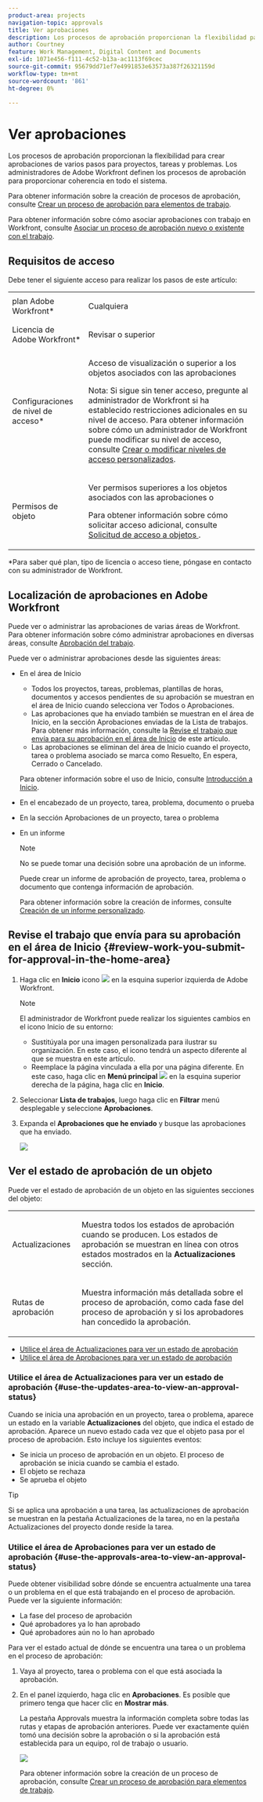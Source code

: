```yaml
---
product-area: projects
navigation-topic: approvals
title: Ver aprobaciones
description: Los procesos de aprobación proporcionan la flexibilidad para crear aprobaciones de varios pasos para proyectos, tareas y problemas. Los administradores de Adobe Workfront definen los procesos de aprobación para proporcionar coherencia en todo el sistema.
author: Courtney
feature: Work Management, Digital Content and Documents
exl-id: 1071e456-f111-4c52-b13a-ac1113f69cec
source-git-commit: 95679dd71ef7e4991853e63573a387f26321159d
workflow-type: tm+mt
source-wordcount: '861'
ht-degree: 0%

---
```


# Ver aprobaciones

Los procesos de aprobación proporcionan la flexibilidad para crear aprobaciones de varios pasos para proyectos, tareas y problemas. Los administradores de Adobe Workfront definen los procesos de aprobación para proporcionar coherencia en todo el sistema.

Para obtener información sobre la creación de procesos de aprobación, consulte [Crear un proceso de aprobación para elementos de trabajo](../../administration-and-setup/customize-workfront/configure-approval-milestone-processes/create-approval-processes.md).

Para obtener información sobre cómo asociar aprobaciones con trabajo en Workfront, consulte [Asociar un proceso de aprobación nuevo o existente con el trabajo](../../review-and-approve-work/manage-approvals/associate-approval-with-work.md).

## Requisitos de acceso

Debe tener el siguiente acceso para realizar los pasos de este artículo:

<table style="table-layout:auto"> 
 <col> 
 <col> 
 <tbody> 
  <tr> 
   <td role="rowheader">plan Adobe Workfront*</td> 
   <td> <p>Cualquiera</p> </td> 
  </tr> 
  <tr> 
   <td role="rowheader">Licencia de Adobe Workfront*</td> 
   <td> <p>Revisar o superior</p> </td> 
  </tr> 
  <tr> 
   <td role="rowheader">Configuraciones de nivel de acceso*</td> 
   <td> <p>Acceso de visualización o superior a los objetos asociados con las aprobaciones</p> <p>Nota: Si sigue sin tener acceso, pregunte al administrador de Workfront si ha establecido restricciones adicionales en su nivel de acceso. Para obtener información sobre cómo un administrador de Workfront puede modificar su nivel de acceso, consulte <a href="../../administration-and-setup/add-users/configure-and-grant-access/create-modify-access-levels.md" class="MCXref xref">Crear o modificar niveles de acceso personalizados</a>.</p> </td> 
  </tr> 
  <tr> 
   <td role="rowheader">Permisos de objeto</td> 
   <td> <p>Ver permisos superiores a los objetos asociados con las aprobaciones o</p> <p>Para obtener información sobre cómo solicitar acceso adicional, consulte <a href="../../workfront-basics/grant-and-request-access-to-objects/request-access.md" class="MCXref xref">Solicitud de acceso a objetos </a>.</p> </td> 
  </tr> 
 </tbody> 
</table>

&#42;Para saber qué plan, tipo de licencia o acceso tiene, póngase en contacto con su administrador de Workfront.

## Localización de aprobaciones en Adobe Workfront

Puede ver o administrar las aprobaciones de varias áreas de Workfront. Para obtener información sobre cómo administrar aprobaciones en diversas áreas, consulte [Aprobación del trabajo](../../review-and-approve-work/manage-approvals/approving-work.md).

Puede ver o administrar aprobaciones desde las siguientes áreas:

* En el área de Inicio

   * Todos los proyectos, tareas, problemas, plantillas de horas, documentos y accesos pendientes de su aprobación se muestran en el área de Inicio cuando selecciona ver Todos o Aprobaciones.
   * Las aprobaciones que ha enviado también se muestran en el área de Inicio, en la sección Aprobaciones enviadas de la Lista de trabajos. Para obtener más información, consulte la [Revise el trabajo que envía para su aprobación en el área de Inicio](#review-work-you-submit-for-approval-in-the-home-area) de este artículo.
   * Las aprobaciones se eliminan del área de Inicio cuando el proyecto, tarea o problema asociado se marca como Resuelto, En espera, Cerrado o Cancelado.

  Para obtener información sobre el uso de Inicio, consulte [Introducción a Inicio](../../workfront-basics/using-home/using-the-home-area/get-started-with-home.md).

* En el encabezado de un proyecto, tarea, problema, documento o prueba
* En la sección Aprobaciones de un proyecto, tarea o problema
* En un informe

  >[!NOTE]
  >
  >No se puede tomar una decisión sobre una aprobación de un informe.

  Puede crear un informe de aprobación de proyecto, tarea, problema o documento que contenga información de aprobación.

  Para obtener información sobre la creación de informes, consulte [Creación de un informe personalizado](../../reports-and-dashboards/reports/creating-and-managing-reports/create-custom-report.md).

## Revise el trabajo que envía para su aprobación en el área de Inicio {#review-work-you-submit-for-approval-in-the-home-area}

1. Haga clic en **Inicio** icono ![](assets/home-icon-30x29.png) en la esquina superior izquierda de Adobe Workfront.

   >[!NOTE]
   >
   >El administrador de Workfront puede realizar los siguientes cambios en el icono Inicio de su entorno:
   >
   >* Sustitúyala por una imagen personalizada para ilustrar su organización. En este caso, el icono tendrá un aspecto diferente al que se muestra en este artículo.
   >* Reemplace la página vinculada a ella por una página diferente. En este caso, haga clic en **Menú principal** ![](assets/main-menu-icon.png) en la esquina superior derecha de la página, haga clic en **Inicio**.

1. Seleccionar **Lista de trabajos**, luego haga clic en **Filtrar** menú desplegable y seleccione **Aprobaciones**.
1. Expanda el **Aprobaciones que he enviado** y busque las aprobaciones que ha enviado.

   ![](assets/approvals-submitted-section-in-home-nwe-350x401.png)

## Ver el estado de aprobación de un objeto

Puede ver el estado de aprobación de un objeto en las siguientes secciones del objeto:

<table style="table-layout:auto"> 
 <col> 
 <col> 
 <tbody> 
  <tr> 
   <td role="rowheader">Actualizaciones </td> 
   <td> <p>Muestra todos los estados de aprobación cuando se producen. Los estados de aprobación se muestran en línea con otros estados mostrados en la <strong>Actualizaciones</strong> sección.</p> </td> 
  </tr> 
  <tr> 
   <td role="rowheader">Rutas de aprobación</td> 
   <td> <p>Muestra información más detallada sobre el proceso de aprobación, como cada fase del proceso de aprobación y si los aprobadores han concedido la aprobación.</p> </td> 
  </tr> 
 </tbody> 
</table>

* [Utilice el área de Actualizaciones para ver un estado de aprobación](#use-the-updates-area-to-view-an-approval-status)
* [Utilice el área de Aprobaciones para ver un estado de aprobación](#use-the-approvals-area-to-view-an-approval-status)

### Utilice el área de Actualizaciones para ver un estado de aprobación {#use-the-updates-area-to-view-an-approval-status}

Cuando se inicia una aprobación en un proyecto, tarea o problema, aparece un estado en la variable **Actualizaciones** del objeto, que indica el estado de aprobación. Aparece un nuevo estado cada vez que el objeto pasa por el proceso de aprobación. Esto incluye los siguientes eventos:

* Se inicia un proceso de aprobación en un objeto. El proceso de aprobación se inicia cuando se cambia el estado.
* El objeto se rechaza
* Se aprueba el objeto 

>[!TIP]
>
>Si se aplica una aprobación a una tarea, las actualizaciones de aprobación se muestran en la pestaña Actualizaciones de la tarea, no en la pestaña Actualizaciones del proyecto donde reside la tarea.

### Utilice el área de Aprobaciones para ver un estado de aprobación {#use-the-approvals-area-to-view-an-approval-status}

Puede obtener visibilidad sobre dónde se encuentra actualmente una tarea o un problema en el que está trabajando en el proceso de aprobación. Puede ver la siguiente información:

* La fase del proceso de aprobación
* Qué aprobadores ya lo han aprobado
* Qué aprobadores aún no lo han aprobado

Para ver el estado actual de dónde se encuentra una tarea o un problema en el proceso de aprobación:

1. Vaya al proyecto, tarea o problema con el que está asociada la aprobación.
1. En el panel izquierdo, haga clic en **Aprobaciones**. Es posible que primero tenga que hacer clic en **Mostrar más**.

   La pestaña Approvals muestra la información completa sobre todas las rutas y etapas de aprobación anteriores. Puede ver exactamente quién tomó una decisión sobre la aprobación o si la aprobación está establecida para un equipo, rol de trabajo o usuario.

   ![](assets/approvals-tab-expanded-on-issue-nwe-350x320.png)

   Para obtener información sobre la creación de un proceso de aprobación, consulte [Crear un proceso de aprobación para elementos de trabajo](../../administration-and-setup/customize-workfront/configure-approval-milestone-processes/create-approval-processes.md).
